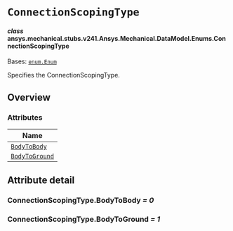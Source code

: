 <!-- vale off -->

<a id="connectionscopingtype"></a>

# `ConnectionScopingType`

<a id="ansys.mechanical.stubs.v241.Ansys.Mechanical.DataModel.Enums.ConnectionScopingType"></a>

#### *class* ansys.mechanical.stubs.v241.Ansys.Mechanical.DataModel.Enums.ConnectionScopingType

Bases: [`enum.Enum`](https://docs.python.org/3/library/enum.html#enum.Enum)

Specifies the ConnectionScopingType.

<!-- !! processed by numpydoc !! -->

<a id="overview"></a>

## Overview

### Attributes

| Name |
| ------------------------------------------------------- |
| [`BodyToBody`](#ConnectionScopingType.BodyToBody) |
| [`BodyToGround`](#ConnectionScopingType.BodyToGround) |

<a id="attribute-detail"></a>

## Attribute detail

<a id="ConnectionScopingType.BodyToBody"></a>

### ConnectionScopingType.BodyToBody *= 0*

<a id="ConnectionScopingType.BodyToGround"></a>

### ConnectionScopingType.BodyToGround *= 1*

<!-- vale on -->
